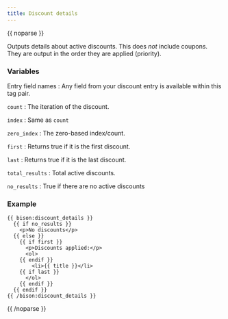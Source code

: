 ```yaml
---
title: Discount details
---
```

{{ noparse }}

Outputs details about active discounts. This does *not* include coupons.  
They are output in the order they are applied (priority).

### Variables
Entry field names
: Any field from your discount entry is available within this tag pair.

`count`
: The iteration of the discount.

`index`
: Same as `count`

`zero_index`
: The zero-based index/count.

`first`
: Returns true if it is the first discount.

`last`
: Returns true if it is the last discount.

`total_results`
: Total active discounts.

`no_results`
: True if there are no active discounts


### Example
~~~
{{ bison:discount_details }}
  {{ if no_results }}
    <p>No discounts</p>
  {{ else }}
    {{ if first }}
      <p>Discounts applied:</p>
      <ol>
    {{ endif }}
        <li>{{ title }}</li>
    {{ if last }}
      </ol>
    {{ endif }}
  {{ endif }}
{{ /bison:discount_details }}
~~~

{{ /noparse }}